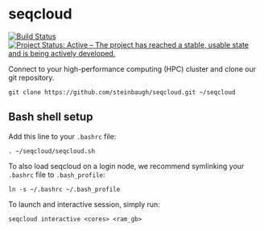 # seqcloud

[![Build Status](https://travis-ci.org/steinbaugh/seqcloud.svg?branch=master)](https://travis-ci.org/steinbaugh/seqcloud)
[![Project Status: Active – The project has reached a stable, usable state and is being actively developed.](http://www.repostatus.org/badges/latest/active.svg)](http://www.repostatus.org/#active)

Connect to your high-performance computing (HPC) cluster and clone our git repository.

```{bash}
git clone https://github.com/steinbaugh/seqcloud.git ~/seqcloud
```


## Bash shell setup

Add this line to your `.bashrc` file:

```
. ~/seqcloud/seqcloud.sh
```

To also load seqcloud on a login node, we recommend symlinking your `.bashrc` file to `.bash_profile`:

```{bash}
ln -s ~/.bashrc ~/.bash_profile
```

To launch and interactive session, simply run:

```{bash}
seqcloud interactive <cores> <ram_gb>
```
